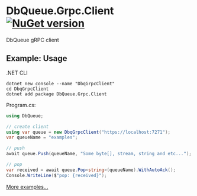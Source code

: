 # DbQueue.Grpc.Client [![NuGet version](https://badge.fury.io/nu/DbQueue.Grpc.Client.svg)](http://badge.fury.io/nu/DbQueue.Grpc.Client)
DbQueue gRPC client


## Example: Usage
.NET CLI
```
dotnet new console --name "DbqGrpcClient"
cd DbqGrpcClient
dotnet add package DbQueue.Grpc.Client
```

Program.cs:
```C#
using DbQueue;

// create client
using var queue = new DbqGrpcClient("https://localhost:7271");
var queueName = "examples";

// push
await queue.Push(queueName, "Some byte[], stream, string and etc...");

// pop
var received = await queue.Pop<string>(queueName).WithAutoAck();
Console.WriteLine($"pop: {received}");
```

[More examples...](https://github.com/mustaddon/DbQueue/tree/main/Examples/)
